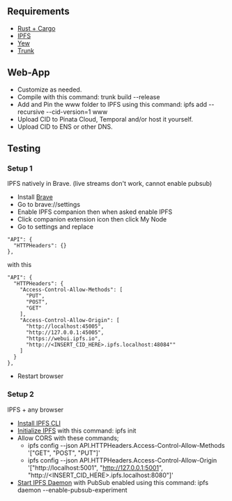 ## Requirements
- [Rust + Cargo](https://www.rust-lang.org/tools/install)
- [IPFS](https://docs.ipfs.io/install/command-line/#package-managers)
- [Yew](https://yew.rs/docs/en/next/getting-started/project-setup)
- [Trunk](https://yew.rs/docs/en/next/getting-started/project-setup/using-trunk)

## Web-App
- Customize as needed.
- Compile with this command: trunk build --release
- Add and Pin the www folder to IPFS using this command: ipfs add --recursive --cid-version=1 www
- Upload CID to Pinata Cloud, Temporal and/or host it yourself.
- Upload CID to ENS or other DNS.

## Testing
### Setup 1
IPFS natively in Brave. (live streams don't work, cannot enable pubsub)
- Install [Brave](https://brave.com/)
- Go to brave://settings
- Enable IPFS companion then when asked enable IPFS
- Click companion extension icon then click My Node
- Go to settings and replace
```
"API": {
  "HTTPHeaders": {}
},
```
with this
```
"API": {
  "HTTPHeaders": {
    "Access-Control-Allow-Methods": [
      "PUT",
      "POST",
      "GET"
    ],
    "Access-Control-Allow-Origin": [
      "http://localhost:45005",
      "http://127.0.0.1:45005",
      "https://webui.ipfs.io",
      "http://<INSERT_CID_HERE>.ipfs.localhost:48084""
    ]
  }
},
```
- Restart browser

### Setup 2
IPFS + any browser
- [Install IPFS CLI](https://dist.ipfs.io/#go-ipfs)
- [Initialize IPFS](https://docs.ipfs.io/how-to/command-line-quick-start/#initialize-the-repository) with this command: ipfs init
- Allow CORS with these commands;
    - ipfs config --json API.HTTPHeaders.Access-Control-Allow-Methods '["GET", "POST", "PUT"]'
    - ipfs config --json API.HTTPHeaders.Access-Control-Allow-Origin '["http://localhost:5001", "http://127.0.0.1:5001", "http://<INSERT_CID_HERE>.ipfs.localhost:8080"]'
- [Start IPFS Daemon](https://docs.ipfs.io/reference/cli/#ipfs-daemon) with PubSub enabled using this command: ipfs daemon --enable-pubsub-experiment
